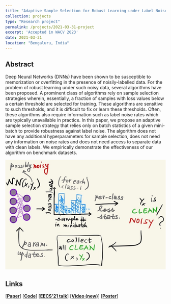 ```yaml
---
title: "Adaptive Sample Selection for Robust Learning under Label Noise"
collection: projects
type: "Research project"
permalink: /projects/2021-03-31-project
excerpt: 'Accepted in WACV 2023'
date: 2021-03-31
location: "Bengaluru, India"
---
```


Abstract
------
Deep Neural Networks (DNNs) have been shown to be susceptible to memorization or overfitting in the presence of noisily-labelled data. For the problem of robust learning under such noisy data, several algorithms have been proposed. A prominent class of algorithms rely on sample selection strategies wherein, essentially, a fraction of samples with loss values below a certain threshold are selected for training. These algorithms are sensitive to such thresholds, and it is difficult to fix or learn these thresholds. Often, these algorithms also require information such as label noise rates which are typically unavailable in practice. In this paper, we propose an adaptive sample selection strategy that relies only on batch statistics of a given mini-batch to provide robustness against label noise. The algorithm does not have any additional hyperparameters for sample selection, does not need any information on noise rates and does not need access to separate data with clean labels. We empirically demonstrate the effectiveness of our algorithm on benchmark datasets.

![Outline of the proposed algorithm](\files\bare-pic-wacv-2023-scaled.png)

Links
------
\[[**Paper**](https://arxiv.org/abs/2106.15292)\] \[[**Code**](https://github.com/dbp1994/bare-wacv-2023)\] \[[**EECS'21 talk**](https://www.youtube.com/watch?v=N4dpONCMyeg)\] \[[**Video (new)**](https://)\] \[[**Poster**](\files\bare-wacv-2023-poster.pdf)\]
